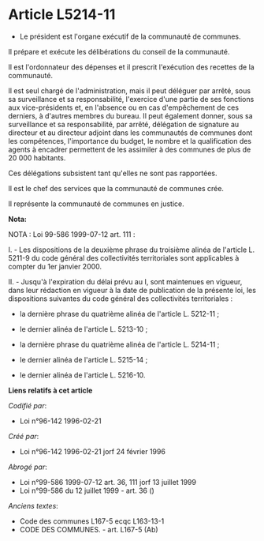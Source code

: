 # Article L5214-11

- Le président est l'organe exécutif de la communauté de communes.

Il prépare et exécute les délibérations du conseil de la communauté.

Il est l'ordonnateur des dépenses et il prescrit l'exécution des recettes de la communauté.

Il est seul chargé de l'administration, mais il peut déléguer par arrêté, sous sa surveillance et sa responsabilité,
l'exercice d'une partie de ses fonctions aux vice-présidents et, en l'absence ou en cas d'empêchement de ces derniers, à
d'autres membres du bureau. Il peut également donner, sous sa surveillance et sa responsabilité, par arrêté, délégation de
signature au directeur et au directeur adjoint dans les communautés de communes dont les compétences, l'importance du budget,
le nombre et la qualification des agents à encadrer permettent de les assimiler à des communes de plus de 20 000 habitants.

Ces délégations subsistent tant qu'elles ne sont pas rapportées.

Il est le chef des services que la communauté de communes crée.

Il représente la communauté de communes en justice.

**Nota:**

NOTA : Loi 99-586 1999-07-12 art. 111 :

I. - Les dispositions de la deuxième phrase du troisième alinéa de l'article L. 5211-9 du code général des collectivités
territoriales sont applicables à compter du 1er janvier 2000.

II. - Jusqu'à l'expiration du délai prévu au I, sont maintenues en vigueur, dans leur rédaction en vigueur à la date de
publication de la présente loi, les dispositions suivantes du code général des collectivités territoriales :

- la dernière phrase du quatrième alinéa de l'article L. 5212-11 ;

- le dernier alinéa de l'article L. 5213-10 ;

- la dernière phrase du quatrième alinéa de l'article L. 5214-11 ;

- le dernier alinéa de l'article L. 5215-14 ;

- le dernier alinéa de l'article L. 5216-10.

**Liens relatifs à cet article**

_Codifié par_:

  - Loi n°96-142 1996-02-21

_Créé par_:

  - Loi n°96-142 1996-02-21 jorf 24 février 1996

_Abrogé par_:

  - Loi n°99-586 1999-07-12 art. 36, 111 jorf 13 juillet 1999
  - Loi n°99-586 du 12 juillet 1999 - art. 36 ()

_Anciens textes_:

  - Code des communes L167-5 ecqc L163-13-1
  - CODE DES COMMUNES. - art. L167-5 (Ab)
